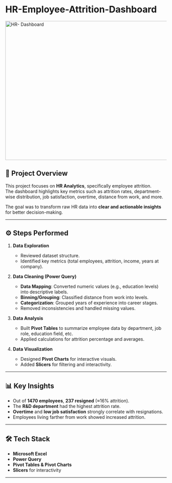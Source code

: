 # HR-Employee-Attrition-Dashboard
<img width="853" height="433" alt="HR- Dashboard" src="https://github.com/user-attachments/assets/efbbdff7-a5e7-48ab-b26a-a869c19d6d59" />


## 🔎 Project Overview
This project focuses on **HR Analytics**, specifically employee attrition.  
The dashboard highlights key metrics such as attrition rates, department-wise distribution, job satisfaction, overtime, distance from work, and more.  

The goal was to transform raw HR data into **clear and actionable insights** for better decision-making.  

---

## ⚙️ Steps Performed
1. **Data Exploration**  
   - Reviewed dataset structure.  
   - Identified key metrics (total employees, attrition, income, years at company).  

2. **Data Cleaning (Power Query)**  
   - **Data Mapping**: Converted numeric values (e.g., education levels) into descriptive labels.  
   - **Binning/Grouping**: Classified distance from work into levels.  
   - **Categorization**: Grouped years of experience into career stages.  
   - Removed inconsistencies and handled missing values.  

3. **Data Analysis**  
   - Built **Pivot Tables** to summarize employee data by department, job role, education field, etc.  
   - Applied calculations for attrition percentage and averages.  

4. **Data Visualization**  
   - Designed **Pivot Charts** for interactive visuals.  
   - Added **Slicers** for filtering and interactivity.  

---

## 📊 Key Insights
- Out of **1470 employees**, **237 resigned** (≈16% attrition).  
- The **R&D department** had the highest attrition rate.  
- **Overtime** and **low job satisfaction** strongly correlate with resignations.  
- Employees living farther from work showed increased attrition.  

---

## 🛠️ Tech Stack
- **Microsoft Excel**  
- **Power Query**  
- **Pivot Tables & Pivot Charts**  
- **Slicers** for interactivity  

---

